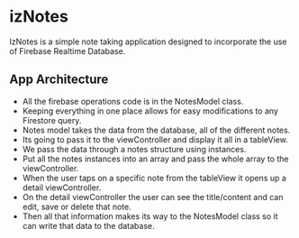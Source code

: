 # izNotes

IzNotes is a simple note taking application designed to incorporate the use of Firebase Realtime Database.

## App Architecture

- All the firebase operations code is in the NotesModel class.
- Keeping everything in one place allows for easy modifications to any Firestore query.
- Notes model takes the data from the database, all of the different notes.
- Its going to pass it to the viewController and display it all in a tableView.
- We pass the data through a notes structure using instances.  
- Put all the notes instances into an array and pass the whole array to the viewController.
- When the user taps on a specific note from the tableView it opens up a detail viewController.
- On the detail viewController the user can see the title/content and can edit, save or delete that note. 
- Then all that information makes its way to the NotesModel class so it can write that data to the database.





